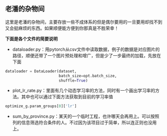 <kbd>老潘的杂物间</kbd>  
---
这里是老潘的杂物间，主要存放一些不成体系的但是偶尔要用的一旦要用却找不到又会挺麻烦的东西。如果顺便能方便到你那真是不胜荣幸！  


**下面是各个文件的简要说明**  
  
* dataloader.py：用pytorch从csv文件中读取数据，例子的数据是对应图片的路径，顺便还带了一个图片预处理和增广，但是少了一步最终的加载，先放在下面
```python
dataloader = DataLoader(dataset,
                        batch_size=opt.batch_size,
                        shuffle=True)
```

* plot_lr_rate.py：里面有几个动态学习率的方法，同时有一个画出学习率的方法。其中也可以通过下面方法获取到目前的学习率值
```python
optimize_g.param_groups[0]['lr']
```

* sum_by_province.py：某天的一个临时工程，也许哪天会再用上。可以按照列的信息筛选符合条件的人。不过因为该项目过于简单，所以连正则也没用上。
